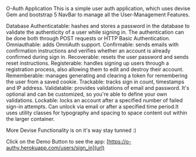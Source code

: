 O-Auth Application
This is a simple user auth application, which uses devise Gem and bootstrap 5 NavBar to manage all the User-Management Features.

Database Authenticatable: hashes and stores a password in the database to validate the authenticity of a user while signing in. The authentication can be done both through POST requests or HTTP Basic Authentication.
Omniauthable: adds OmniAuth support.
Confirmable: sends emails with confirmation instructions and verifies whether an account is already confirmed during sign in.
Recoverable: resets the user password and sends reset instructions. Registerable: handles signing up users through a registration process, also allowing them to edit and destroy their account.
Rememberable: manages generating and clearing a token for remembering the user from a saved cookie.
Trackable: tracks sign in count, timestamps and IP address. Validatable: provides validations of email and password. It's optional and can be customized, so you're able to define your own validations.
Lockable: locks an account after a specified number of failed sign-in attempts. Can unlock via email or after a specified time period.It uses utility classes for typography and spacing to space content out within the larger container.

More Devise Functionality is on it's way stay tunned :)

Click on the Demo Button to see the app: [https://o-authy.herokuapp.com/users/sign_in](url)
